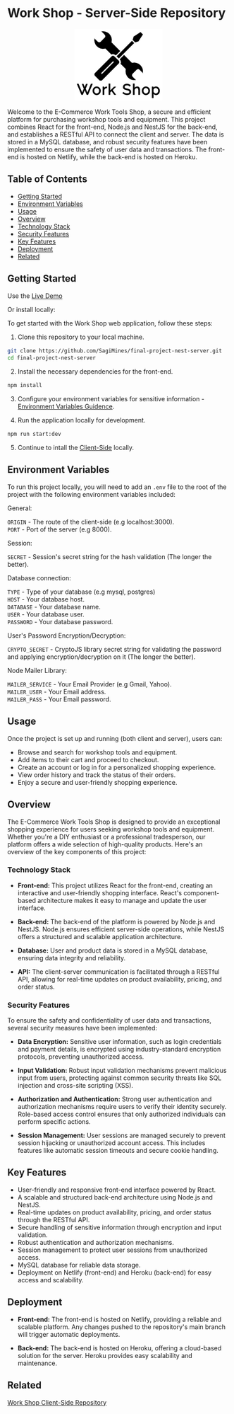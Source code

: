 # Work Shop - Server-Side Repository

<div align=center>
<a href='https://www.workshop-il.com/'>
<img src="./public/workshop-logo.png">
</a>
</div>

Welcome to the E-Commerce Work Tools Shop, a secure and efficient platform for purchasing workshop tools and equipment. This project combines React for the front-end, Node.js and NestJS for the back-end, and establishes a RESTful API to connect the client and server. The data is stored in a MySQL database, and robust security features have been implemented to ensure the safety of user data and transactions. The front-end is hosted on Netlify, while the back-end is hosted on Heroku.

## Table of Contents

- [Getting Started](#getting-started)
- [Environment Variables](#environment-variables)
- [Usage](#usage)
- [Overview](#overview)
- [Technology Stack](#technology-stack)
- [Security Features](#security-features)
- [Key Features](#key-features)
- [Deployment](#deployment)
- [Related](#related)

## Getting Started

Use the [Live Demo](https://www.workshop-il.com/)

Or install locally:

To get started with the Work Shop web application, follow these steps:

1. Clone this repository to your local machine.

```bash
git clone https://github.com/SagiMines/final-project-nest-server.git
cd final-project-nest-server
```

2. Install the necessary dependencies for the front-end.

```bash
npm install
```

3. Configure your environment variables for sensitive information - [Environment Variables Guidence](#environment-variables).

4. Run the application locally for development.

```bash
npm run start:dev
```

5. Continue to intall the [Client-Side](https://github.com/SagiMines/final-project) locally.

## Environment Variables

To run this project locally, you will need to add an `.env` file to the root of the project with the following environment variables included:

General:

`ORIGIN` - The route of the client-side (e.g localhost:3000).  
`PORT` - Port of the server (e.g 8000).

Session:

`SECRET` - Session's secret string for the hash validation (The longer the better).

Database connection:

`TYPE` - Type of your database (e.g mysql, postgres)  
`HOST` - Your database host.  
`DATABASE` - Your database name.  
`USER` - Your database user.  
`PASSWORD` - Your database password.

User's Password Encryption/Decryption:

`CRYPTO_SECRET` - CryptoJS library secret string for validating the password and applying encryption/decryption on it (The longer the better).

Node Mailer Library:

`MAILER_SERVICE` - Your Email Provider (e.g Gmail, Yahoo).  
`MAILER_USER` - Your Email address.  
`MAILER_PASS` - Your Email password.

## Usage

Once the project is set up and running (both client and server), users can:

- Browse and search for workshop tools and equipment.
- Add items to their cart and proceed to checkout.
- Create an account or log in for a personalized shopping experience.
- View order history and track the status of their orders.
- Enjoy a secure and user-friendly shopping experience.

## Overview

The E-Commerce Work Tools Shop is designed to provide an exceptional shopping experience for users seeking workshop tools and equipment. Whether you're a DIY enthusiast or a professional tradesperson, our platform offers a wide selection of high-quality products. Here's an overview of the key components of this project:

### Technology Stack

- **Front-end:** This project utilizes React for the front-end, creating an interactive and user-friendly shopping interface. React's component-based architecture makes it easy to manage and update the user interface.

- **Back-end:** The back-end of the platform is powered by Node.js and NestJS. Node.js ensures efficient server-side operations, while NestJS offers a structured and scalable application architecture.

- **Database:** User and product data is stored in a MySQL database, ensuring data integrity and reliability.

- **API:** The client-server communication is facilitated through a RESTful API, allowing for real-time updates on product availability, pricing, and order status.

### Security Features

To ensure the safety and confidentiality of user data and transactions, several security measures have been implemented:

- **Data Encryption:** Sensitive user information, such as login credentials and payment details, is encrypted using industry-standard encryption protocols, preventing unauthorized access.

- **Input Validation:** Robust input validation mechanisms prevent malicious input from users, protecting against common security threats like SQL injection and cross-site scripting (XSS).

- **Authorization and Authentication:** Strong user authentication and authorization mechanisms require users to verify their identity securely. Role-based access control ensures that only authorized individuals can perform specific actions.

- **Session Management:** User sessions are managed securely to prevent session hijacking or unauthorized account access. This includes features like automatic session timeouts and secure cookie handling.

## Key Features

- User-friendly and responsive front-end interface powered by React.
- A scalable and structured back-end architecture using Node.js and NestJS.
- Real-time updates on product availability, pricing, and order status through the RESTful API.
- Secure handling of sensitive information through encryption and input validation.
- Robust authentication and authorization mechanisms.
- Session management to protect user sessions from unauthorized access.
- MySQL database for reliable data storage.
- Deployment on Netlify (front-end) and Heroku (back-end) for easy access and scalability.

## Deployment

- **Front-end:** The front-end is hosted on Netlify, providing a reliable and scalable platform. Any changes pushed to the repository's main branch will trigger automatic deployments.

- **Back-end:** The back-end is hosted on Heroku, offering a cloud-based solution for the server. Heroku provides easy scalability and maintenance.

## Related

[Work Shop Client-Side Repository](https://github.com/SagiMines/final-project)
